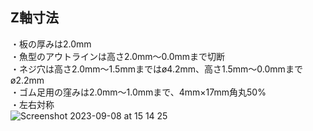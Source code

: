 ## Z軸寸法  
・板の厚みは2.0mm   
・魚型のアウトラインは高さ2.0mm〜0.0mmまで切断  
・ネジ穴は高さ2.0mm〜1.5mmまではø4.2mm、高さ1.5mm〜0.0mmまでø2.2mm  
・ゴム足用の窪みは2.0mm〜1.0mmまで、4mm×17mm角丸50%  
・左右対称  
![Screenshot 2023-09-08 at 15 14 25](https://github.com/TakumaOnishi/Fish_Keyboard/assets/85474111/ac66234d-dfc7-483c-b729-14d8026738da)
